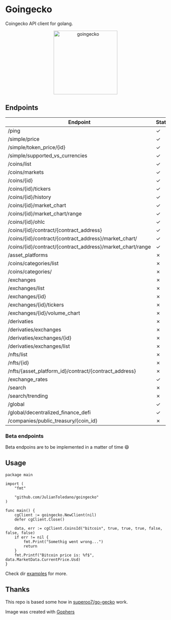 # Goingecko

Coingecko API client for golang.

<p align="center">
    <img src="images/goin.png" alt="goingecko" height="200" />
</p> 



## Endpoints
| Endpoint                                                   |  Status | Function  |
|------------------------------------------------------------|--|---|
| /ping                                                      | ✓ | Ping  |
| /simple/price                                              | ✓ | SimplePrice  |
| /simple/token_price/{id}                                   | ✓ | SimpleTokenPrice  |
| /simple/supported_vs_currencies                            | ✓ | SimpleSupportedVsCurrency  |
| /coins/list                                                | ✓ |  CoinsList |
| /coins/markets                                             | ✓ | CoinsMarket  |
| /coins/{id}                                                | ✓ |  CoinsId |
| /coins/{id}/tickers                                        | ✓ |  CoinsIdTickers |
| /coins/{id}/history                                        | ✓ | CoinsIdHistory  |
| /coins/{id}/market_chart                                   | ✓ | CoinsIdMarketChart  |
| /coins/{id}/market_chart/range                             | ✓ | CoinsIdMarketChartRange  |
| /coins/{id}/ohlc                                           | ✓ | CoinsOhlc  |
| /coins/{id}/contract/{contract_address}                    | ✓ |  ContractInfo |
| /coins/{id}/contract/{contract_address}/market_chart/      | ✓ | ContractMarketChart  |
| /coins/{id}/contract/{contract_address}/market_chart/range | ✓ | ContractMarketChartRange  |
| /asset_platforms                                           | ✗ |   |
| /coins/categories/list                                     | ✗ |   |
| /coins/categories/                                         | ✗ |   |
| /exchanges                                                 | ✗ |   |
| /exchanges/list                                            | ✗ |   |
| /exchanges/{id}                                            | ✗ |   |
| /exchanges/{id}/tickers                                    | ✗ |   |
| /exchanges/{id}/volume_chart                               | ✗ |   |
| /derivaties                                                | ✗ |   |
| /derivaties/exchanges                                      | ✗ |   |
| /derivaties/exchanges/{id}                                 | ✗ |   |
| /derivaties/exchanges/list                                 | ✗ |   |
| /nfts/list                                                 | ✗ |   |
| /nfts/{id}                                                 | ✗ |   |
| /nfts/{asset_platform_id}/contract/{contract_address}      | ✗ |   |
| /exchange_rates                                            | ✓ | ExchangeRates  |
| /search                                                    | ✗ |   |
| /search/trending                                           | ✗ |   |
| /global                                                    | ✓ |  Global |
| /global/decentralized_finance_defi                         | ✓ |  DecentrilizedFinanceDEFI |
| /companies/public_treasury/{coin_id}                       | ✗ |   |

### Beta endpoints
Beta endpoins are to be implemented in a matter of time :smile:

## Usage

```golang
package main

import (
	"fmt"

	"github.com/JulianToledano/goingecko"
)

func main() {
	cgClient := goingecko.NewClient(nil)
	defer cgClient.Close()

	data, err := cgClient.CoinsId("bitcoin", true, true, true, false, false, false)
	if err != nil {
		fmt.Print("Somethig went wrong...")
		return
	}
	fmt.Printf("Bitcoin price is: %f$", data.MarketData.CurrentPrice.Usd)
}

```
Check dir [examples](examples) for more.

## Thanks
This repo is based some how in [superoo7/go-gecko](https://github.com/superoo7/go-gecko) work.

Image was created with [Gophers](https://github.com/egonelbre/gophers)